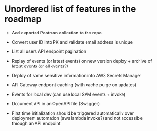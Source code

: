 # Unordered list of features in the roadmap

-   Add exported Postman collection to the repo
-   Convert user ID into PK and validate email address is unique

-   List all users API endpoint pagination
-   Replay of events (or latest events) on new version deploy + archive of latest events (or all events?)
-   Deploy of some sensitive information into AWS Secrets Manager
-   API Gateway endpoint caching (with cache purge on updates)
-   Events for local dev (can use local SAM events + invoke)
-   Document API in an OpenAPI file (Swagger)
-   First time initialization should be triggered automatically over deployment automation (aws lambda invoke?) and not accessible through an API endpoint
